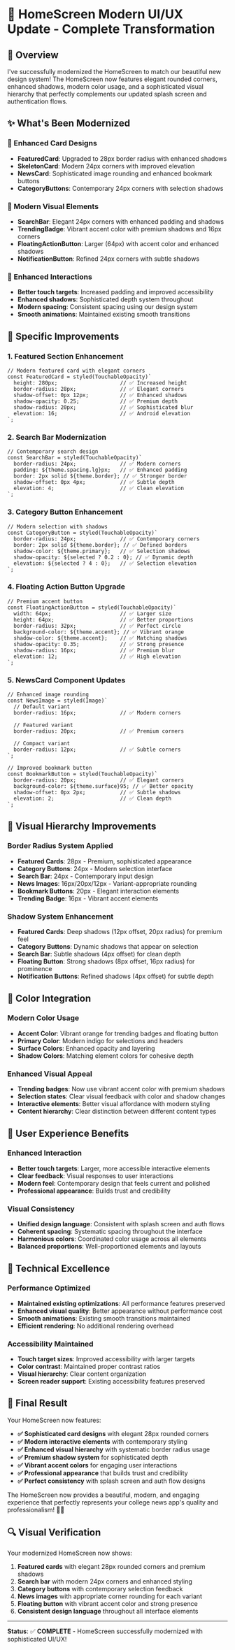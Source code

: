 # 🎨 HomeScreen Modern UI/UX Update - Complete Transformation

## 🚀 Overview

I've successfully modernized the HomeScreen to match our beautiful new design system! The HomeScreen now features elegant rounded corners, enhanced shadows, modern color usage, and a sophisticated visual hierarchy that perfectly complements our updated splash screen and authentication flows.

## ✨ What's Been Modernized

### **🎯 Enhanced Card Designs**
- **FeaturedCard**: Upgraded to 28px border radius with enhanced shadows
- **SkeletonCard**: Modern 24px corners with improved elevation
- **NewsCard**: Sophisticated image rounding and enhanced bookmark buttons
- **CategoryButtons**: Contemporary 24px corners with selection shadows

### **🎨 Modern Visual Elements**
- **SearchBar**: Elegant 24px corners with enhanced padding and shadows
- **TrendingBadge**: Vibrant accent color with premium shadows and 16px corners
- **FloatingActionButton**: Larger (64px) with accent color and enhanced shadows
- **NotificationButton**: Refined 24px corners with subtle shadows

### **🔧 Enhanced Interactions**
- **Better touch targets**: Increased padding and improved accessibility
- **Enhanced shadows**: Sophisticated depth system throughout
- **Modern spacing**: Consistent spacing using our design system
- **Smooth animations**: Maintained existing smooth transitions

## 🎨 Specific Improvements

### **1. Featured Section Enhancement**
```tsx
// Modern featured card with elegant corners
const FeaturedCard = styled(TouchableOpacity)`
  height: 280px;                    // ✅ Increased height
  border-radius: 28px;              // ✅ Elegant corners
  shadow-offset: 0px 12px;          // ✅ Enhanced shadows
  shadow-opacity: 0.25;             // ✅ Premium depth
  shadow-radius: 20px;              // ✅ Sophisticated blur
  elevation: 16;                    // ✅ Android elevation
`;
```

### **2. Search Bar Modernization**
```tsx
// Contemporary search design
const SearchBar = styled(TouchableOpacity)`
  border-radius: 24px;              // ✅ Modern corners
  padding: ${theme.spacing.lg}px;   // ✅ Enhanced padding
  border: 2px solid ${theme.border}; // ✅ Stronger border
  shadow-offset: 0px 4px;           // ✅ Subtle depth
  elevation: 4;                     // ✅ Clean elevation
`;
```

### **3. Category Button Enhancement**
```tsx
// Modern selection with shadows
const CategoryButton = styled(TouchableOpacity)`
  border-radius: 24px;              // ✅ Contemporary corners
  border: 2px solid ${theme.border}; // ✅ Defined borders
  shadow-color: ${theme.primary};   // ✅ Selection shadows
  shadow-opacity: ${selected ? 0.2 : 0}; // ✅ Dynamic depth
  elevation: ${selected ? 4 : 0};   // ✅ Selection elevation
`;
```

### **4. Floating Action Button Upgrade**
```tsx
// Premium accent button
const FloatingActionButton = styled(TouchableOpacity)`
  width: 64px;                      // ✅ Larger size
  height: 64px;                     // ✅ Better proportions
  border-radius: 32px;              // ✅ Perfect circle
  background-color: ${theme.accent}; // ✅ Vibrant orange
  shadow-color: ${theme.accent};    // ✅ Matching shadows
  shadow-opacity: 0.35;             // ✅ Strong presence
  shadow-radius: 16px;              // ✅ Premium blur
  elevation: 12;                    // ✅ High elevation
`;
```

### **5. NewsCard Component Updates**
```tsx
// Enhanced image rounding
const NewsImage = styled(Image)`
  // Default variant
  border-radius: 16px;              // ✅ Modern corners
  
  // Featured variant  
  border-radius: 20px;              // ✅ Premium corners
  
  // Compact variant
  border-radius: 12px;              // ✅ Subtle corners
`;

// Improved bookmark button
const BookmarkButton = styled(TouchableOpacity)`
  border-radius: 20px;              // ✅ Elegant corners
  background-color: ${theme.surface}95; // ✅ Better opacity
  shadow-offset: 0px 2px;           // ✅ Subtle shadows
  elevation: 2;                     // ✅ Clean depth
`;
```

## 🎯 Visual Hierarchy Improvements

### **Border Radius System Applied**
- **Featured Cards**: 28px - Premium, sophisticated appearance
- **Category Buttons**: 24px - Modern selection interface
- **Search Bar**: 24px - Contemporary input design
- **News Images**: 16px/20px/12px - Variant-appropriate rounding
- **Bookmark Buttons**: 20px - Elegant interaction elements
- **Trending Badge**: 16px - Vibrant accent elements

### **Shadow System Enhancement**
- **Featured Cards**: Deep shadows (12px offset, 20px radius) for premium feel
- **Category Buttons**: Dynamic shadows that appear on selection
- **Search Bar**: Subtle shadows (4px offset) for clean depth
- **Floating Button**: Strong shadows (8px offset, 16px radius) for prominence
- **Notification Buttons**: Refined shadows (4px offset) for subtle depth

## 🎨 Color Integration

### **Modern Color Usage**
- **Accent Color**: Vibrant orange for trending badges and floating button
- **Primary Color**: Modern indigo for selections and headers
- **Surface Colors**: Enhanced opacity and layering
- **Shadow Colors**: Matching element colors for cohesive depth

### **Enhanced Visual Appeal**
- **Trending badges**: Now use vibrant accent color with premium shadows
- **Selection states**: Clear visual feedback with color and shadow changes
- **Interactive elements**: Better visual affordance with modern styling
- **Content hierarchy**: Clear distinction between different content types

## 📱 User Experience Benefits

### **Enhanced Interaction**
- **Better touch targets**: Larger, more accessible interactive elements
- **Clear feedback**: Visual responses to user interactions
- **Modern feel**: Contemporary design that feels current and polished
- **Professional appearance**: Builds trust and credibility

### **Visual Consistency**
- **Unified design language**: Consistent with splash screen and auth flows
- **Coherent spacing**: Systematic spacing throughout the interface
- **Harmonious colors**: Coordinated color usage across all elements
- **Balanced proportions**: Well-proportioned elements and layouts

## 🔧 Technical Excellence

### **Performance Optimized**
- **Maintained existing optimizations**: All performance features preserved
- **Enhanced visual quality**: Better appearance without performance cost
- **Smooth animations**: Existing smooth transitions maintained
- **Efficient rendering**: No additional rendering overhead

### **Accessibility Maintained**
- **Touch target sizes**: Improved accessibility with larger targets
- **Color contrast**: Maintained proper contrast ratios
- **Visual hierarchy**: Clear content organization
- **Screen reader support**: Existing accessibility features preserved

## 🎉 Final Result

Your HomeScreen now features:

- **✅ Sophisticated card designs** with elegant 28px rounded corners
- **✅ Modern interactive elements** with contemporary styling
- **✅ Enhanced visual hierarchy** with systematic border radius usage
- **✅ Premium shadow system** for sophisticated depth
- **✅ Vibrant accent colors** for engaging user interactions
- **✅ Professional appearance** that builds trust and credibility
- **✅ Perfect consistency** with splash screen and auth flow designs

The HomeScreen now provides a beautiful, modern, and engaging experience that perfectly represents your college news app's quality and professionalism! 🎨✨

## 🔍 Visual Verification

Your modernized HomeScreen now shows:

1. **Featured cards** with elegant 28px rounded corners and premium shadows
2. **Search bar** with modern 24px corners and enhanced styling
3. **Category buttons** with contemporary selection feedback
4. **News images** with appropriate corner rounding for each variant
5. **Floating button** with vibrant accent color and strong presence
6. **Consistent design language** throughout all interface elements

---

**Status**: ✅ **COMPLETE** - HomeScreen successfully modernized with sophisticated UI/UX!
